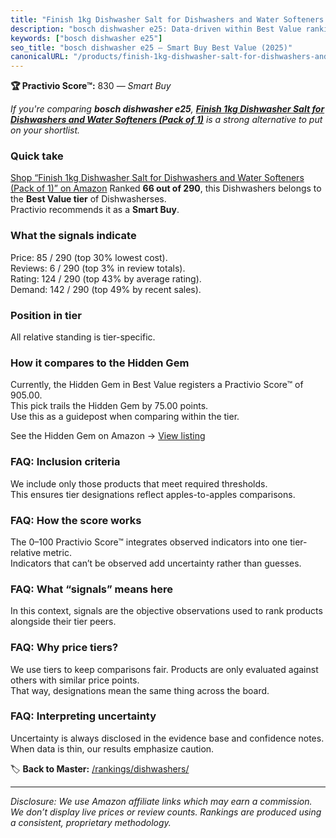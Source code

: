 ```yaml
---
title: "Finish 1kg Dishwasher Salt for Dishwashers and Water Softeners (Pack of 1)"
description: "bosch dishwasher e25: Data-driven within Best Value ranking using the Practivio Score™. Positioned by quality, value, demand, findability, momentum."
keywords: ["bosch dishwasher e25"]
seo_title: "bosch dishwasher e25 — Smart Buy Best Value (2025)"
canonicalURL: "/products/finish-1kg-dishwasher-salt-for-dishwashers-and-water-softeners-pack-of-1-B07CRPYQ9C/"
---
```


**🏆 Practivio Score™:** 830 — _Smart Buy_


*If you're comparing **bosch dishwasher e25**, **[Finish 1kg Dishwasher Salt for Dishwashers and Water Softeners (Pack of 1)](https://www.amazon.com/dp/B07CRPYQ9C?tag=practivio-20)** is a strong alternative to put on your shortlist.*
### Quick take
[Shop “Finish 1kg Dishwasher Salt for Dishwashers and Water Softeners (Pack of 1)” on Amazon](https://www.amazon.com/dp/B07CRPYQ9C?tag=practivio-20)
Ranked **66 out of 290**, this Dishwashers belongs to the **Best Value tier** of Dishwasherses.  
Practivio recommends it as a **Smart Buy**.

### What the signals indicate
Price: 85 / 290 (top 30% lowest cost).  
Reviews: 6 / 290 (top 3% in review totals).  
Rating: 124 / 290 (top 43% by average rating).  
Demand: 142 / 290 (top 49% by recent sales).

### Position in tier
All relative standing is tier-specific.

### How it compares to the Hidden Gem
Currently, the Hidden Gem in Best Value registers a Practivio Score™ of 905.00.  
This pick trails the Hidden Gem by 75.00 points.  
Use this as a guidepost when comparing within the tier.  

See the Hidden Gem on Amazon → [View listing](https://www.amazon.com/dp/B07DXPSF8V?tag=practivio-20)

### FAQ: Inclusion criteria
We include only those products that meet required thresholds.  
This ensures tier designations reflect apples-to-apples comparisons.

### FAQ: How the score works
The 0–100 Practivio Score™ integrates observed indicators into one tier-relative metric.  
Indicators that can’t be observed add uncertainty rather than guesses.

### FAQ: What “signals” means here
In this context, signals are the objective observations used to rank products alongside their tier peers.

### FAQ: Why price tiers?
We use tiers to keep comparisons fair. Products are only evaluated against others with similar price points.  
That way, designations mean the same thing across the board.

### FAQ: Interpreting uncertainty
Uncertainty is always disclosed in the evidence base and confidence notes.  
When data is thin, our results emphasize caution.


🏷️ **Back to Master:** [/rankings/dishwashers/](/rankings/dishwashers/)

---
_Disclosure: We use Amazon affiliate links which may earn a commission. We don’t display live prices or review counts. Rankings are produced using a consistent, proprietary methodology._
